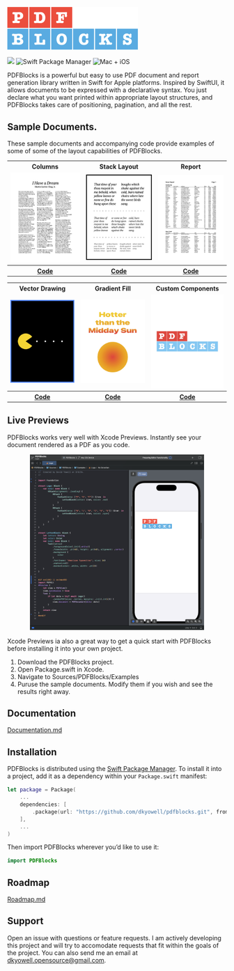 <p align="left">
    <img src="Documentation/logo.png" width="300" max-width="50%" alt=“PDFBlocks” />
</p>
<p align="left">
    <img src="https://img.shields.io/badge/swift-5.9-orange.svg" />
    <img src="https://img.shields.io/badge/swiftpm-compatible-brightgreen.svg?style=flat" alt="Swift Package Manager" />
    <img src="https://img.shields.io/badge/platforms-macOS+iOS-brightgreen.svg?style=flat" alt="Mac + iOS" />
</p>

PDFBlocks is a powerful but easy to use PDF document and report generation library written in Swift for Apple platforms. Inspired by SwiftUI, it allows documents to be expressed with a declarative syntax. You just declare what you want printed within appropriate layout structures, and PDFBlocks takes care of positioning, pagination, and all the rest.

## Sample Documents. 

These sample documents and accompanying code provide examples of some of some of the layout capabilities of PDFBlocks.

<table>
  <tr>
     <th>Columns</th>
     <th>Stack Layout</th>
     <th>Report</th>
  </tr>
  <tr>
     <td><a href="Documentation/example-columns.pdf"><img src="Documentation/example-columns.jpg" width="300" max-width="33%" alt=“Columns Example”/></a></td>
     <td><a href="Documentation/example-stacks.pdf"><img src="Documentation/example-stacks.jpg" width="300" max-width="33%" alt=“Stacks Example”/></a></td>
     <td><a href="Documentation/example-report.pdf"><img src="Documentation/example-report.jpg" width="300" max-width="33%" alt=“Report Example”/></a></td>
  </tr>
  <tr>
     <th><a href="Documentation/example-columns.md">Code</a></th>
     <th><a href="Documentation/example-stacks.md">Code</a></th>
     <th><a href="Documentation/example-report.md">Code</a></th>
  </tr>
</table>
<table>

  <tr>
     <th>Vector Drawing</th>
     <th>Gradient Fill</th>
     <th>Custom Components</th>
  </tr>
  <tr>
     <td><a href="Documentation/example-vector.pdf"><img src="Documentation/example-vector.jpg" width="300" alt=“PDFBlocks”/></a></td>
     <td><a href="Documentation/example-gradient.pdf"><img src="Documentation/example-gradient.jpg" width="300" alt=“PDFBlocks”/></a></td>
     <td><a href="Documentation/example-custom.pdf"><img src="Documentation/example-custom.jpg" width="300" alt=“PDFBlocks”/></a></td>
  </tr>
  <tr>
     <th><a href="Documentation/example-vector.md">Code</a></th>
     <th><a href="Documentation/example-gradient.md">Code</a></th>
     <th><a href="Documentation/example-custom.md">Code</a></th>
  </tr>
</table>


## Live Previews
PDFBlocks works very well with Xcode Previews. Instantly see your document rendered as a PDF as you code.

<p align="center">
    <img src="Documentation/xcode-preview.png" width="400" max-width="50%" alt=“Xcode Preview” />
</p>


Xcode Previews ia also a great way to get a quick start with PDFBlocks before installing it into your own project.

1. Download the PDFBlocks project.
2. Open Package.swift in Xcode.
3. Navigate to Sources/PDFBlocks/Examples
4. Puruse the sample documents. Modify them if you wish and see the results right away.


## Documentation
[Documentation.md](Documentation/Documentation.md)



## Installation
PDFBlocks is distributed using the [Swift Package Manager](https://swift.org/package-manager). To install it into a project, add it as a dependency within your `Package.swift` manifest:

```swift
let package = Package(
    ...
    dependencies: [
        .package(url: "https://github.com/dkyowell/pdfblocks.git", from: "0.2.4")
    ],
    ...
)
```

Then import PDFBlocks wherever you’d like to use it:

```swift
import PDFBlocks
```

## Roadmap
[Roadmap.md](Documentation/Roadmap.md)


## Support
Open an issue with questions or feature requests. I am actively developing this project and will try to accomodate requests that fit within the goals of the project. You can also send me an email at dkyowell.opensource@gmail.com.
